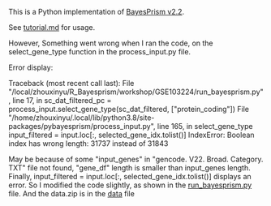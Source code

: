 This is a Python implementation of [BayesPrism v2.2](https://github.com/Danko-Lab/BayesPrism).

See [tutorial.md](https://github.com/ziluwang829/pyBayesPrism/blob/main/tutorial.md)
for usage. 


However, Something went wrong when I ran the code, on the select_gene_type function in the process_input.py file.

Error display:

Traceback (most recent call last):
    File "/local/zhouxinyu/R_Bayesprism/workshop/GSE103224/run_bayesprism.py", line 17, in <module>
    sc_dat_filtered_pc = process_input.select_gene_type(sc_dat_filtered, ["protein_coding"])
    File "/home/zhouxinyu/.local/lib/python3.8/site-packages/pybayesprism/process_input.py", line 165, in select_gene_type
    input_filtered = input.loc[:, selected_gene_idx.tolist()]
IndexError: Boolean index has wrong length: 31737 instead of 31843


May be because of some "input_genes" in "gencode. V22. Broad. Category. TXT" file not found, "gene_df" length is smaller than input_genes length. Finally, input_filtered = input.loc[:, selected_gene_idx.tolist()] displays an error. So I modified the code slightly, as shown in the [run_bayesprism.py](https://github.com/GivingupCoke/BayesPrism-of-python/blob/main/run_bayesprism.py) file. And the data.zip is in the [data](https://github.com/GivingupCoke/BayesPrism-of-python/tree/main/data) file
